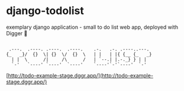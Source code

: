 # django-todolist
exemplary django application - small to do list web app, deployed with Digger 🚀

```

 .---.  .----. .----.  .----.    .-.   .-. .----..---. 
{_   _}/  {}  \| {}  \/  {}  \   | |   | |{ {__ {_   _}
  | |  \      /|     /\      /   | `--.| |.-._} } | |  
  `-'   `----' `----'  `----'    `----'`-'`----'  `-'  

```
[http://todo-example-stage.dggr.app/](http://todo-example-stage.dggr.app/)
